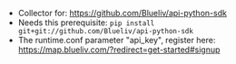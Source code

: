 - Collector for: https://github.com/Blueliv/api-python-sdk
- Needs this prerequisite: ```pip install git+git://github.com/Blueliv/api-python-sdk```
- The runtime.conf parameter "api_key", register here: https://map.blueliv.com/?redirect=get-started#signup


